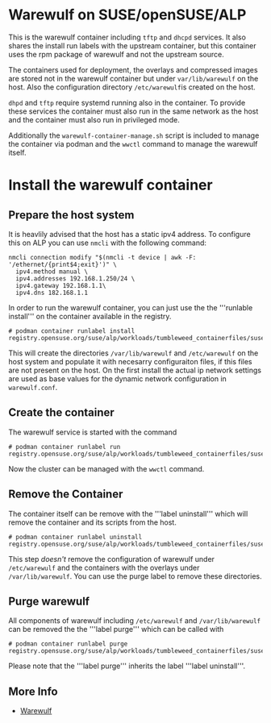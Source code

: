 # Warewulf on SUSE/openSUSE/ALP
This is the warewulf container including `tftp` and `dhcpd` services. It also shares the install run labels with the upstream container, but this container uses the rpm package of warewulf and not the upstream source.

The containers used for deployment, the overlays and compressed images are stored not in the warewulf container but under `var/lib/warewulf` on the host. Also the configuration directory `/etc/warewulf`is created on the host.

`dhpd` and `tftp` require systemd running also in the container. To provide these services the container must also run in the same network as the host and the container must also run in privileged mode.

Additionally the `warewulf-container-manage.sh` script is included to manage the container via podman and the `wwctl` command to manage the warewulf itself.

# Install the warewulf container

## Prepare the host system

It is heavlily advised that the host has a static ipv4 address. To configure this on ALP
you can use `nmcli` with the following command:
```
nmcli connection modify "$(nmcli -t device | awk -F: '/ethernet/{print$4;exit}')" \
  ipv4.method manual \
  ipv4.addresses 192.168.1.250/24 \
  ipv4.gateway 192.168.1.1\
  ipv4.dns 182.168.1.1
```

In order to run the warewulf container, you can just use the the '''runlable install''' on the container available in the registry.
```
# podman container runlabel install registry.opensuse.org/suse/alp/workloads/tumbleweed_containerfiles/suse/alp/workloads/warewlf:latest
```
This will create the directories `/var/lib/warewulf` and `/etc/warewulf` on the host system and populate it with necesarry configuraiton files, if this files are not present on the host.
On the first install the actual ip network settings are used as base values for the dynamic
network configuration in `warewulf.conf`.

## Create the container

The warewulf service is started with the command
```
# podman container runlabel run registry.opensuse.org/suse/alp/workloads/tumbleweed_containerfiles/suse/alp/workloads/warewlf:latest
```
Now the cluster can be managed with the `wwctl` command.

## Remove the Container

The container itself can be remove with the '''label uninstall''' which will remove the container and its scripts from the host.
```
# podman container runlabel uninstall registry.opensuse.org/suse/alp/workloads/tumbleweed_containerfiles/suse/alp/workloads/warewlf:latest
```

This step *doesn't* remove the configuration of warewulf under `/etc/warewulf` and the containers with the overlays under `/var/lib/warewulf`. You can use the purge label to remove these directories.

## Purge warewulf

All components of warewulf including `/etc/warewulf` and `/var/lib/warewulf` can be removed the the '''label purge''' which can be called with
```
# podman container runlabel purge registry.opensuse.org/suse/alp/workloads/tumbleweed_containerfiles/suse/alp/workloads/warewlf:latest
```
Please note that the '''label purge''' inherits the label '''label uninstall'''.



## More Info

* [Warewulf](https://github.com/hpcng/warewulf)
